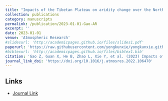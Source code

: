 ```yaml
---
title: "Impacts of the Tibetan Plateau on aridity change over the Northern Hemisphere"
collection: publications
category: manuscripts
permalink: /publication/2023-01-01-Gao-AR
excerpt: ''
date: 2023-01-01
venue: 'Atmospheric Research'
#slidesurl: 'http://academicpages.github.io/files/slides1.pdf'
paperurl: 'https://raw.githubusercontent.com/yongkunxie/yongkunxie.github.io/main/files/2023-01-01-Gao-AR.pdf'
#bibtexurl: 'http://academicpages.github.io/files/bibtex1.bib'
citation: 'Gao Z, Guan X, He B, Zhao L, Xie Y, et al. (2023) Impacts of the Tibetan Plateau on aridity change over the Northern Hemisphere. Atmospheric Research, 281, 106470.'
journal_link_doi: 'https://doi.org/10.1016/j.atmosres.2022.106470'
---
```

<!-- 在页面内容中添加链接显示 -->
<h2>Links</h2>
<ul>
    <li><a href="{{ page.journal_link_doi }}">Journal Link</a></li>
</ul>
